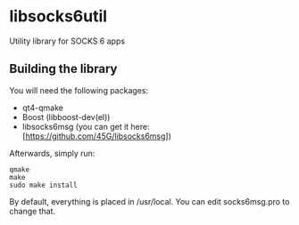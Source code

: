 # libsocks6util
Utility library for SOCKS 6 apps

## Building the library

You will need the following packages:
 * qt4-qmake
 * Boost (libboost-dev(el))
 * libsocks6msg (you can get it here: [https://github.com/45G/libsocks6msg])
 
Afterwards, simply run:

```
qmake
make
sudo make install
```

By default, everything is placed in /usr/local. You can edit socks6msg.pro to change that.
